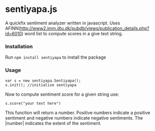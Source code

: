 sentiyapa.js
============

A quickfix sentiment analyzer written in javascript. Uses AFINN(http://www2.imm.dtu.dk/pubdb/views/publication_details.php?id=6010) word list to compute scores in a give text string. 

### Installation
Run ```npm install sentiyapa``` to install the package

### Usage
```
var s = new sentiyapa.Sentiyapa();
s.init(); //initialize sentiyapa
```
Now to compute sentiment score for a given string use:
```
s.score("your text here")
```
This function will return a number. Positive numbers indicate a positive sentiment and negative numbers indicate negative sentiments. The |number| indicates the extent of the sentiment.